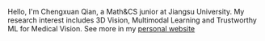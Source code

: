 Hello, I'm Chengxuan Qian, a Math&CS junior at Jiangsu University.
My research interest includes 3D Vision, Multimodal Learning and Trustworthy ML for Medical Vision.
See more in my [personal website](https://qiancx.com/)
